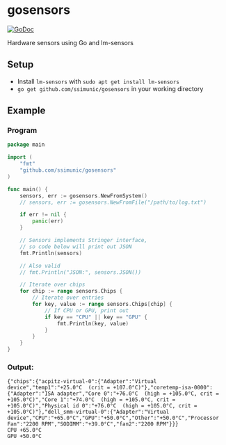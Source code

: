 # gosensors
[![GoDoc](https://godoc.org/github.com/ssimunic/gosensors?status.png)](http://godoc.org/github.com/ssimunic/gosensors)

Hardware sensors using Go and lm-sensors

## Setup
* Install `lm-sensors` with `sudo apt get install lm-sensors`
* `go get github.com/ssimunic/gosensors` in your working directory

## Example

### Program

```go
package main

import (
	"fmt"
	"github.com/ssimunic/gosensors"
)

func main() {
	sensors, err := gosensors.NewFromSystem()
	// sensors, err := gosensors.NewFromFile("/path/to/log.txt")

	if err != nil {
		panic(err)
	}

	// Sensors implements Stringer interface,
	// so code below will print out JSON
	fmt.Println(sensors)

	// Also valid
	// fmt.Println("JSON:", sensors.JSON())

	// Iterate over chips
	for chip := range sensors.Chips {
		// Iterate over entries
		for key, value := range sensors.Chips[chip] {
			// If CPU or GPU, print out
			if key == "CPU" || key == "GPU" {
				fmt.Println(key, value)
			}
		}
	}
}
```

### Output:
```
{"chips":{"acpitz-virtual-0":{"Adapter":"Virtual device","temp1":"+25.0°C  (crit = +107.0°C)"},"coretemp-isa-0000":{"Adapter":"ISA adapter","Core 0":"+76.0°C  (high = +105.0°C, crit = +105.0°C)","Core 1":"+74.0°C  (high = +105.0°C, crit = +105.0°C)","Physical id 0":"+76.0°C  (high = +105.0°C, crit = +105.0°C)"},"dell_smm-virtual-0":{"Adapter":"Virtual device","CPU":"+65.0°C","GPU":"+50.0°C","Other":"+50.0°C","Processor Fan":"2200 RPM","SODIMM":"+39.0°C","fan2":"2200 RPM"}}}
CPU +65.0°C
GPU +50.0°C
```
